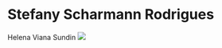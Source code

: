 # Stefany Scharmann Rodrigues
Helena Viana Sundin
![](https://media.tenor.com/OjzCsUydYUEAAAAM/cute-cha-pri.gif)
